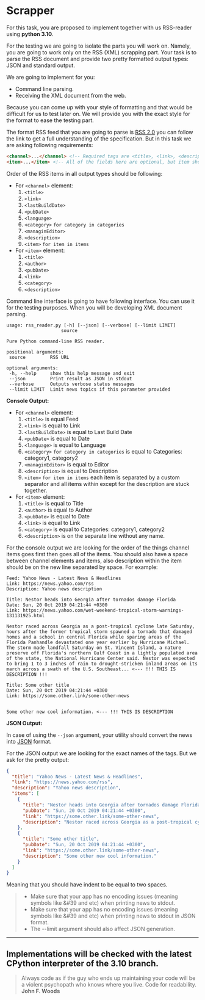 # Scrapper
For this task, you are proposed to implement together with us RSS-reader using **python 3.10**.

For the testing we are going to isolate the parts you will work on. Namely, you are going to work only on the RSS (XML) scrapping part. Your task is to parse the RSS document and provide two pretty formatted output types: JSON and standard output.


We are going to implement for you:
* Command line parsing.
* Receiving the XML document from the web.

Because you can come up with your style of formatting and that would be difficult for us to test later on. We will provide you with the exact style for the format to ease the testing part.

The format RSS feed that you are going to parse is [RSS 2.0](https://www.rssboard.org/rss-draft-1) you can follow the link to get a full understanding of the specification. But in this task we are asking following requirements:
```html
<channel>...</channel> <!-- Required tags are <title>, <link>, <description>  but we are asking you to be able to parse <title>, <link>, <description>, <category>, <language>, <lastBuildDate>, <managingEditor>, <pubDate>, <item> -->
<item>...</item> <!-- All of the fields here are optional, but item should have at least <title> or <description>, but for the purposes of the test we are asking to be able to parse <title>, <author>, <pubDate>, <link>, <category>, <description> -->
```

Order of the RSS items in all output types should be following:
* For `<channel>` element:
  1. `<title>`
  2. `<link>`
  3. `<lastBuildDate>`
  4. `<pubDate>`
  5. `<language>`
  6. `<category>` `for category in categories`
  7. `<managinEditor>`
  8. `<description>`
  9. `<item>` `for item in items`
* For `<item>` element:
  1. `<title>`
  2. `<author>`
  3. `<pubDate>`
  4. `<link>`
  5. `<category>`
  6. `<description>`

Command line interface is going to have following interface. You can use it for the testing purposes. When you will be developing XML document parsing.
 ```shell
usage: rss_reader.py [-h] [--json] [--verbose] [--limit LIMIT]
                     source

Pure Python command-line RSS reader.

positional arguments:
  source         RSS URL

optional arguments:
  -h, --help     show this help message and exit
  --json         Print result as JSON in stdout
  --verbose      Outputs verbose status messages
  --limit LIMIT  Limit news topics if this parameter provided

```

**Console Output:**

* For `<channel>` element:
  1. `<title>` is equal Feed
  2. `<link>` is equal to Link
  3. `<lastBuildDate>` is equal to Last Build Date
  4. `<pubDate>` is equal to Date 
  5. `<language>` is equal to Language
  6. `<category>` `for category in categories` is equal to Categories: category1, category2
  7. `<managinEditor>` is equal to Editor
  8. `<description>` is equal to Description
  9. `<item>` `for item in items` each item is separated by a custom separator and all items within except for the description are stuck together.
* For `<item>` element:
  1. `<title>` is equal to Title
  2. `<author>` is equal to Author
  3. `<pubDate>` is equal to Date
  4. `<link>` is equal to Link
  5. `<category>` is equal to Categories: category1, category2
  6. `<description>` is on the separate line without any name.

For the console output we are looking for the order of the things channel items goes first then goes all of the items. You should also have a space between channel elements and items, also description within the item should be on the new line separated by space. For example:
```shell
Feed: Yahoo News - Latest News & Headlines
Link: https://news.yahoo.com/rss
Description: Yahoo news description

Title: Nestor heads into Georgia after tornados damage Florida
Date: Sun, 20 Oct 2019 04:21:44 +0300
Link: https://news.yahoo.com/wet-weekend-tropical-storm-warnings-131131925.html

Nestor raced across Georgia as a post-tropical cyclone late Saturday, hours after the former tropical storm spawned a tornado that damaged homes and a school in central Florida while sparing areas of the Florida Panhandle devastated one year earlier by Hurricane Michael. The storm made landfall Saturday on St. Vincent Island, a nature preserve off Florida's northern Gulf Coast in a lightly populated area of the state, the National Hurricane Center said. Nestor was expected to bring 1 to 3 inches of rain to drought-stricken inland areas on its march across a swath of the U.S. Southeast... <--- !!! THIS IS DESCRIPTION !!!

Title: Some other title
Date: Sun, 20 Oct 2019 04:21:44 +0300
Link: https://some.other.link/some-other-news


Some other new cool information. <--- !!! THIS IS DESCRIPTION
```
**JSON Output:**

In case of using the `--json` argument, your utility should convert the news into [JSON](https://en.wikipedia.org/wiki/JSON) format.

For the JSON output we are looking for the exact names of the tags. But we ask for the pretty output:

```json
{
  "title": "Yahoo News - Latest News & Headlines",
  "link": "https://news.yahoo.com/rss",
  "description": "Yahoo news description",
  "items": [
    {
      "title": "Nestor heads into Georgia after tornados damage Florida",
      "pubDate": "Sun, 20 Oct 2019 04:21:44 +0300",
      "link": "https://some.other.link/some-other-news",
      "description": "Nestor raced across Georgia as a post-tropical cyclone late Saturday, hours after the former tropical storm spawned a tornado that damaged homes and a school in central Florida while sparing areas of the Florida Panhandle devastated one year earlier by Hurricane Michael. The storm made landfall Saturday on St. Vincent Island, a nature preserve off Florida's northern Gulf Coast in a lightly populated area of the state, the National Hurricane Center said. Nestor was expected to bring 1 to 3 inches of rain to drought-stricken inland areas on its march across a swath of the U.S. Southeast..."
    },
    {
      "title": "Some other title",
      "pubDate": "Sun, 20 Oct 2019 04:21:44 +0300",
      "link": "https://some.other.link/some-other-news",
      "description": "Some other new cool information."
    }
  ]
}
```
Meaning that you should have indent to be equal to two spaces.

> * Make sure that your app has no encoding issues (meaning symbols like &#39 and etc) when printing news to stdout.
> * Make sure that your app has no encoding issues (meaning symbols like &#39 and etc) when printing news to stdout in JSON format.
> * The --limit argument should also affect JSON generation.
---
Implementations will be checked with the latest CPython interpreter of the 3.10 branch.
---

> Always code as if the guy who ends up maintaining your code will be a violent psychopath who knows where you live. Code for readability. **John F. Woods**
